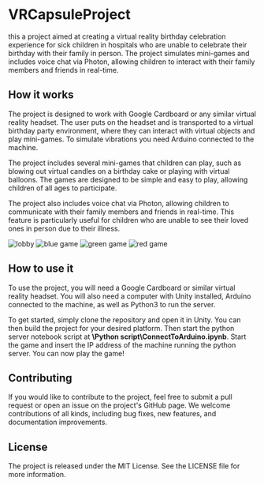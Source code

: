 # VRCapsuleProject

this a project aimed at creating a virtual reality birthday celebration experience for sick children in hospitals who are unable to celebrate their birthday with their family in person. The project simulates mini-games and includes voice chat via Photon, allowing children to interact with their family members and friends in real-time.

## How it works
The project is designed to work with Google Cardboard or any similar virtual reality headset. The user puts on the headset and is transported to a virtual birthday party environment, where they can interact with virtual objects and play mini-games. To simulate vibrations you need Arduino connected to the machine.

The project includes several mini-games that children can play, such as blowing out virtual candles on a birthday cake or playing with virtual balloons. The games are designed to be simple and easy to play, allowing children of all ages to participate.

The project also includes voice chat via Photon, allowing children to communicate with their family members and friends in real-time. This feature is particularly useful for children who are unable to see their loved ones in person due to their illness.

![lobby](https://github.com/user-attachments/assets/03981abd-8772-4dc4-87b3-d7bf532a43c3)
![blue game](https://github.com/user-attachments/assets/4989b977-324e-49ee-ab5f-b7e3e6eddd4f)
![green game](https://github.com/user-attachments/assets/8030ef0d-1473-4df3-9b27-62167b76dc44)
![red game](https://github.com/user-attachments/assets/08ce8b6a-4ce9-43d9-8b04-f5a3da07a215)


## How to use it
To use the project, you will need a Google Cardboard or similar virtual reality headset. You will also need a computer with Unity installed, Arduino connected to the machine, as well as Python3 to run the server.

To get started, simply clone the repository and open it in Unity. You can then build the project for your desired platform.
Then start the python server notebook script at **\Python script\ConnectToArduino.ipynb**.
Start the game and insert the IP address of the machine running the python server.
You can now play the game!

## Contributing
If you would like to contribute to the project, feel free to submit a pull request or open an issue on the project's GitHub page. We welcome contributions of all kinds, including bug fixes, new features, and documentation improvements.

## License
The project is released under the MIT License. See the LICENSE file for more information.
